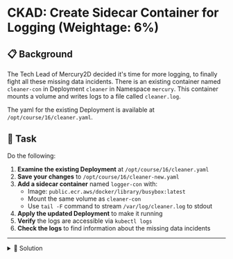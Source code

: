 # CKAD: Create Sidecar Container for Logging (Weightage: 6%)

## 📋 Background

The Tech Lead of Mercury2D decided it's time for more logging, to finally fight all these missing data incidents. There is an existing container named `cleaner-con` in Deployment `cleaner` in Namespace `mercury`. This container mounts a volume and writes logs to a file called `cleaner.log`.

The yaml for the existing Deployment is available at `/opt/course/16/cleaner.yaml`.

## 🎯 Task

Do the following:

1. **Examine the existing Deployment** at `/opt/course/16/cleaner.yaml`
2. **Save your changes** to `/opt/course/16/cleaner-new.yaml`
3. **Add a sidecar container** named `logger-con` with:
   - Image: `public.ecr.aws/docker/library/busybox:latest`
   - Mount the same volume as `cleaner-con`
   - Use `tail -F` command to stream `/var/log/cleaner.log` to stdout
4. **Apply the updated Deployment** to make it running
5. **Verify** the logs are accessible via `kubectl logs`
6. **Check the logs** to find information about the missing data incidents

---

<details>
<summary>📖 Solution</summary>


- In Kubernetes 1.28+, sidecar containers are init containers with `restartPolicy: Always`
- The sidecar container should mount the same volume (`logs`) at the same path (`/var/log`)
- Use `tail -f /var/log/cleaner.log` to continuously stream the log file
- Test with: `kubectl logs -n mercury deployment/cleaner -c logger-con`

```bash
# First, examine the existing deployment
cat /opt/course/16/cleaner.yaml

# Copy and modify the deployment
cp /opt/course/16/cleaner.yaml /opt/course/16/cleaner-new.yaml

# Edit the file to add the sidecar container
# You can use vim, nano, or create a new version
cat <<'EOF' > /opt/course/16/cleaner-new.yaml
apiVersion: apps/v1
kind: Deployment
metadata:
  name: cleaner
  namespace: mercury
spec:
  replicas: 1
  selector:
    matchLabels:
      app: cleaner
  template:
    metadata:
      labels:
        app: cleaner
    spec:
      volumes:
      - name: logs
        emptyDir: {}
      initContainers:
      - name: logger-con
        image: public.ecr.aws/docker/library/busybox:latest
        restartPolicy: Always
        volumeMounts:
        - name: logs
          mountPath: /var/log
        command: ["sh", "-c", "tail -F /var/log/cleaner.log"]
      containers:
      - name: cleaner-con
        image: public.ecr.aws/docker/library/busybox:latest
        volumeMounts:
        - name: logs
          mountPath: /var/log
        command: ["sh", "-c"]
        args:
        - |
          while true; do
            echo "$(date '+%Y-%m-%d %H:%M:%S') - Cleaning data..." >> /var/log/cleaner.log
            echo "$(date '+%Y-%m-%d %H:%M:%S') - Found 42 records" >> /var/log/cleaner.log
            echo "$(date '+%Y-%m-%d %H:%M:%S') - WARNING: 3 records missing!" >> /var/log/cleaner.log
            echo "$(date '+%Y-%m-%d %H:%M:%S') - Data cleanup completed" >> /var/log/cleaner.log
            sleep 10
          done
EOF

# Apply the updated deployment
kubectl apply -f /opt/course/16/cleaner-new.yaml

# Wait for the deployment to roll out
kubectl rollout status deployment/cleaner -n mercury

# Check the logs from the sidecar container
kubectl logs -n mercury deployment/cleaner -c logger-con

# You should see log entries including warnings about missing data:
# "WARNING: 3 records missing!"
```

**Key Points:**
- The `logger-con` container is defined as an `initContainer` with `restartPolicy: Always`
- This makes it a sidecar that runs alongside the main container
- Both containers share the same `logs` volume
- The sidecar uses `tail -f` to continuously stream the log file to stdout
- The logs reveal "WARNING: 3 records missing!" - the missing data incidents!

</details>
